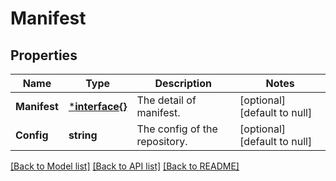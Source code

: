 # Manifest

## Properties
Name | Type | Description | Notes
------------ | ------------- | ------------- | -------------
**Manifest** | [***interface{}**](interface{}.md) | The detail of manifest. | [optional] [default to null]
**Config** | **string** | The config of the repository. | [optional] [default to null]

[[Back to Model list]](../README.md#documentation-for-models) [[Back to API list]](../README.md#documentation-for-api-endpoints) [[Back to README]](../README.md)


